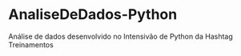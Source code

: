 # AnaliseDeDados-Python
Análise de dados desenvolvido no Intensivão de Python da Hashtag Treinamentos
